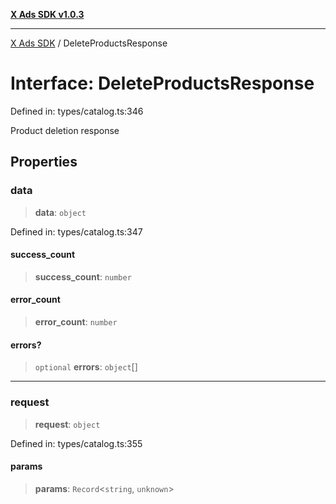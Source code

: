 [**X Ads SDK v1.0.3**](../README.md)

***

[X Ads SDK](../globals.md) / DeleteProductsResponse

# Interface: DeleteProductsResponse

Defined in: types/catalog.ts:346

Product deletion response

## Properties

### data

> **data**: `object`

Defined in: types/catalog.ts:347

#### success\_count

> **success\_count**: `number`

#### error\_count

> **error\_count**: `number`

#### errors?

> `optional` **errors**: `object`[]

***

### request

> **request**: `object`

Defined in: types/catalog.ts:355

#### params

> **params**: `Record`\<`string`, `unknown`\>
